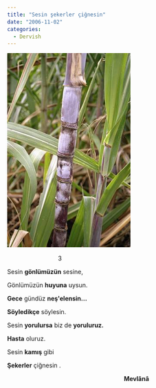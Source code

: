 ```yaml
---
title: "Sesin şekerler çiğnesin"
date: "2006-11-02"
categories: 
  - Dervish
---
```


![canne-a-sucre-2.jpg](../uploads/2006/11/canne-a-sucre-2-1.jpg)

                              3  

Sesin **gönlümüzün** sesine,

Gönlümüzün **huyuna** uysun.

**Gece** gündüz **neş'elensin...**

**Söyledikçe** söylesin.

Sesin **yorulursa** biz de **yoruluruz.**

**Hasta** oluruz.

Sesin **kamış** gibi

**Şekerler** çiğnesin .

                                                                     **Mevlânâ**
